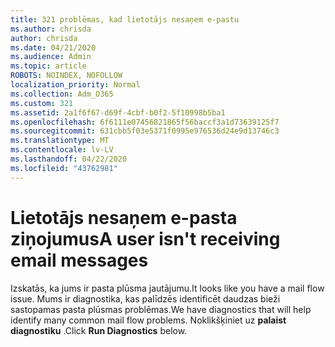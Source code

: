 ```yaml
---
title: 321 problēmas, kad lietotājs nesaņem e-pastu
ms.author: chrisda
author: chrisda
ms.date: 04/21/2020
ms.audience: Admin
ms.topic: article
ROBOTS: NOINDEX, NOFOLLOW
localization_priority: Normal
ms.collection: Adm_O365
ms.custom: 321
ms.assetid: 2a1f6f67-d69f-4cbf-b0f2-5f10998b5ba1
ms.openlocfilehash: 6f6111e07456821865f56baccf3a1d73639125f7
ms.sourcegitcommit: 631cbb5f03e5371f0995e976536d24e9d13746c3
ms.translationtype: MT
ms.contentlocale: lv-LV
ms.lasthandoff: 04/22/2020
ms.locfileid: "43762981"
---
```

# <a name="a-user-isnt-receiving-email-messages"></a><span data-ttu-id="fff45-102">Lietotājs nesaņem e-pasta ziņojumus</span><span class="sxs-lookup"><span data-stu-id="fff45-102">A user isn't receiving email messages</span></span>

<span data-ttu-id="fff45-103">Izskatās, ka jums ir pasta plūsma jautājumu.</span><span class="sxs-lookup"><span data-stu-id="fff45-103">It looks like you have a mail flow issue.</span></span> <span data-ttu-id="fff45-104">Mums ir diagnostika, kas palīdzēs identificēt daudzas bieži sastopamas pasta plūsmas problēmas.</span><span class="sxs-lookup"><span data-stu-id="fff45-104">We have diagnostics that will help identify many common mail flow problems.</span></span> <span data-ttu-id="fff45-105">Noklikšķiniet uz **palaist diagnostiku** .</span><span class="sxs-lookup"><span data-stu-id="fff45-105">Click **Run Diagnostics** below.</span></span>
 